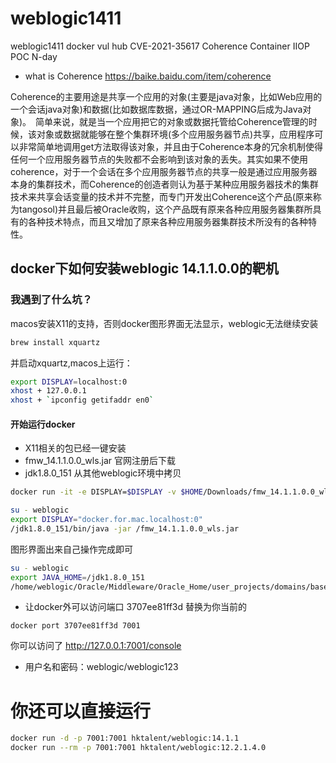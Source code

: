 # weblogic1411
weblogic1411 docker vul hub
CVE-2021-35617 Coherence Container	IIOP POC N-day

- what is Coherence
https://baike.baidu.com/item/coherence

Coherence的主要用途是共享一个应用的对象(主要是java对象，比如Web应用的一个会话java对象)和数据(比如数据库数据，通过OR-MAPPING后成为Java对象)。　简单来说，就是当一个应用把它的对象或数据托管给Coherence管理的时候，该对象或数据就能够在整个集群环境(多个应用服务器节点)共享，应用程序可以非常简单地调用get方法取得该对象，并且由于Coherence本身的冗余机制使得任何一个应用服务器节点的失败都不会影响到该对象的丢失。其实如果不使用coherence，对于一个会话在多个应用服务器节点的共享一般是通过应用服务器本身的集群技术，而Coherence的创造者则认为基于某种应用服务器技术的集群技术来共享会话变量的技术并不完整，而专门开发出Coherence这个产品(原来称为tangosol)并且最后被Oracle收购，这个产品既有原来各种应用服务器集群所具有的各种技术特点，而且又增加了原来各种应用服务器集群技术所没有的各种特性。

## docker下如何安装weblogic 14.1.1.0.0的靶机
### 我遇到了什么坑？
macos安装X11的支持，否则docker图形界面无法显示，weblogic无法继续安装
```bash
brew install xquartz
```
并启动xquartz,macos上运行：
```bash
export DISPLAY=localhost:0
xhost + 127.0.0.1
xhost + `ipconfig getifaddr en0`


```
#### 开始运行docker
- X11相关的包已经一键安装
- fmw_14.1.1.0.0_wls.jar 官网注册后下载
- jdk1.8.0_151 从其他weblogic环境中拷贝
```bash
docker run -it -e DISPLAY=$DISPLAY -v $HOME/Downloads/fmw_14.1.1.0.0_wls.jar:/fmw_14.1.1.0.0_wls.jar -v `pwd`/jdk1.8.0_151:/jdk1.8.0_151 ubuntu:latest /bin/bash -c 'apt update;apt install -yy libxrender-dev libxext-dev libxtst-dev;useradd weblogic;mkdir -p /home/weblogic;chown -R weblogic:weblogic /home/weblogic;bash'

su - weblogic
export DISPLAY="docker.for.mac.localhost:0"
/jdk1.8.0_151/bin/java -jar /fmw_14.1.1.0.0_wls.jar
```
图形界面出来自己操作完成即可
```bash
su - weblogic
export JAVA_HOME=/jdk1.8.0_151
/home/weblogic/Oracle/Middleware/Oracle_Home/user_projects/domains/base_domain/startWebLogic.sh
```
- 让docker外可以访问端口
3707ee81ff3d 替换为你当前的
```
docker port 3707ee81ff3d 7001
```
你可以访问了
http://127.0.0.1:7001/console

- 用户名和密码：weblogic/weblogic123

# 你还可以直接运行
```bash
docker run -d -p 7001:7001 hktalent/weblogic:14.1.1 
docker run --rm -p 7001:7001 hktalent/weblogic:12.2.1.4.0
```

